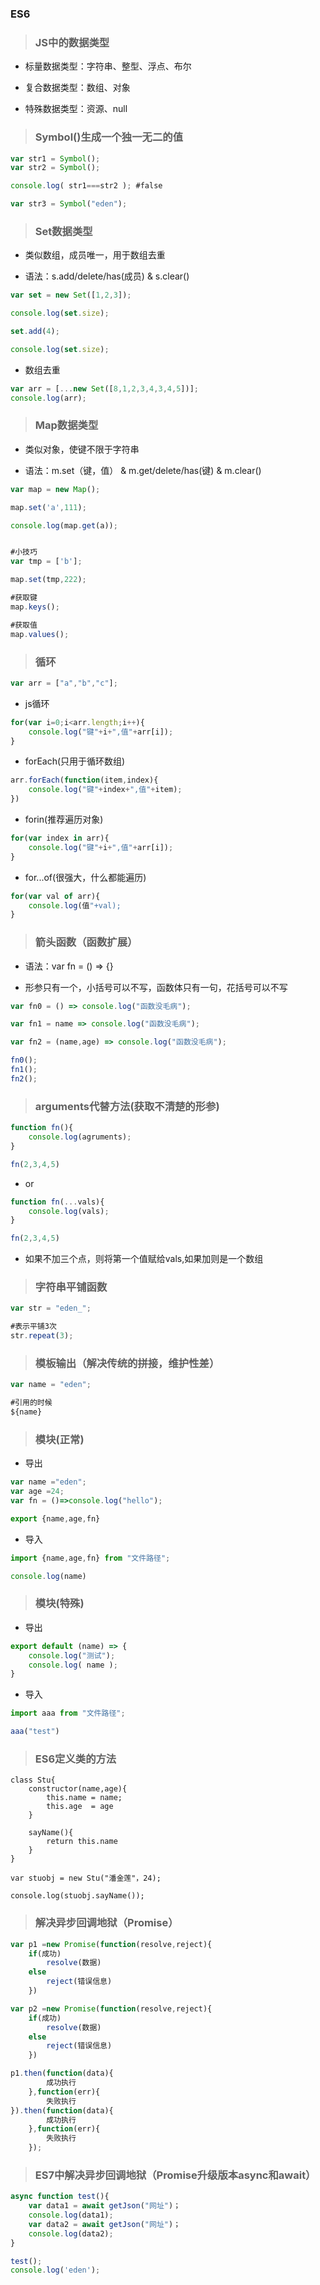### ES6

> ### JS中的数据类型

* 标量数据类型：字符串、整型、浮点、布尔

* 复合数据类型：数组、对象

* 特殊数据类型：资源、null

> ### Symbol()生成一个独一无二的值
```js
var str1 = Symbol();
var str2 = Symbol();

console.log( str1===str2 ); #false

var str3 = Symbol("eden");
```

> ### Set数据类型

* 类似数组，成员唯一，用于数组去重

* 语法：s.add/delete/has(成员) & s.clear()
```js
var set = new Set([1,2,3]);

console.log(set.size);

set.add(4);

console.log(set.size);
```

* 数组去重
```js
var arr = [...new Set([8,1,2,3,4,3,4,5])];
console.log(arr);
```

> ### Map数据类型

* 类似对象，使键不限于字符串

* 语法：m.set（键，值） & m.get/delete/has(键) & m.clear()
```js
var map = new Map();

map.set('a',111);

console.log(map.get(a));


#小技巧
var tmp = ['b'];

map.set(tmp,222);

#获取键
map.keys();

#获取值
map.values();
```

> ### 循环
```js
var arr = ["a","b","c"];
```

* js循环
```js
for(var i=0;i<arr.length;i++){
	console.log("键"+i+",值"+arr[i]);
}
```
* forEach(只用于循环数组)
```js
arr.forEach(function(item,index){
	console.log("键"+index+",值"+item);
})
```
* forin(推荐遍历对象)
```js
for(var index in arr){
	console.log("键"+i+",值"+arr[i]);
}
```
* for...of(很强大，什么都能遍历)
```js
for(var val of arr){
	console.log(值"+val);
}
```

> ### 箭头函数（函数扩展）

* 语法：var fn = () => {}

* 形参只有一个，小括号可以不写，函数体只有一句，花括号可以不写
```js
var fn0 = () => console.log("函数没毛病");

var fn1 = name => console.log("函数没毛病");

var fn2 = (name,age) => console.log("函数没毛病");

fn0();
fn1();
fn2();
```

> ### arguments代替方法(获取不清楚的形参)
```js
function fn(){
	console.log(agruments);
}

fn(2,3,4,5)
```

* or
```js
function fn(...vals){
	console.log(vals);
}

fn(2,3,4,5)
```
* 如果不加三个点，则将第一个值赋给vals,如果加则是一个数组


> ### 字符串平铺函数
```js
var str = "eden_";

#表示平铺3次
str.repeat(3);
```

> ### 模板输出（解决传统的拼接，维护性差）
```js
var name = "eden";

#引用的时候
${name}
```

> ### 模块(正常)

* 导出
```js
var name ="eden";
var age =24;
var fn = ()=>console.log("hello");

export {name,age,fn}
```

* 导入
```js
import {name,age,fn} from "文件路径";

console.log(name)
```

> ### 模块(特殊)

* 导出
```js
export default (name) => {
	console.log("测试");
	console.log( name );
}
```

* 导入
```js
import aaa from "文件路径";

aaa("test")
```

> ### ES6定义类的方法
```
class Stu{
	constructor(name,age){
		this.name = name;
		this.age  = age
	}

	sayName(){
		return this.name
	}
}

var stuobj = new Stu("潘金莲"，24);

console.log(stuobj.sayName());
```

> ### 解决异步回调地狱（Promise）
```js
var p1 =new Promise(function(resolve,reject){
	if(成功)
		resolve(数据)
	else
		reject(错误信息)
	})

var p2 =new Promise(function(resolve,reject){
	if(成功)
		resolve(数据)
	else
		reject(错误信息)
	})

p1.then(function(data){
		成功执行
	},function(err){
		失败执行
}).then(function(data){
		成功执行
	},function(err){
		失败执行
	});
```

> ### ES7中解决异步回调地狱（Promise升级版本async和await）
```js
async function test(){
	var data1 = await getJson("网址")；
	console.log(data1);
	var data2 = await getJson("网址")；
	console.log(data2);
}

test();
console.log('eden');
```